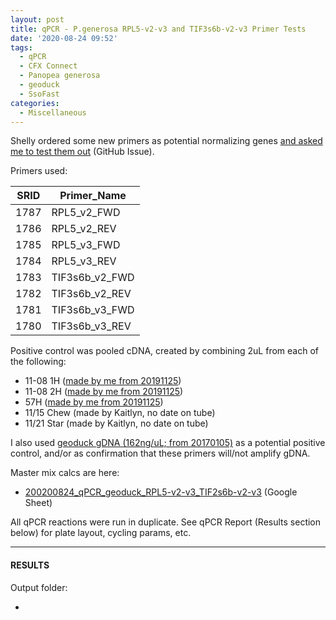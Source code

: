 ```yaml
---
layout: post
title: qPCR - P.generosa RPL5-v2-v3 and TIF3s6b-v2-v3 Primer Tests
date: '2020-08-24 09:52'
tags:
  - qPCR
  - CFX Connect
  - Panopea generosa
  - geoduck
  - SsoFast
categories:
  - Miscellaneous
---
```

Shelly ordered some new primers as potential normalizing genes [and asked me to test them out](https://github.com/RobertsLab/resources/issues/988) (GitHub Issue).

Primers used:

| SRID | Primer_Name    |
|------|----------------|
| 1787 | RPL5_v2_FWD    |
| 1786 | RPL5_v2_REV    |
| 1785 | RPL5_v3_FWD    |
| 1784 | RPL5_v3_REV    |
| 1783 | TIF3s6b_v2_FWD |
| 1782 | TIF3s6b_v2_REV |
| 1781 | TIF3s6b_v3_FWD |
| 1780 | TIF3s6b_v3_REV |

Positive control was pooled cDNA, created by combining 2uL from each of the following:

- 11-08 1H ([made by me from 20191125](https://robertslab.github.io/sams-notebook/2019/11/26/Reverse-Transcription-P.generosa-DNased-Hemolypmh-and-Hemocyte-RNA-from-20191125.html))
- 11-08 2H ([made by me from 20191125](https://robertslab.github.io/sams-notebook/2019/11/26/Reverse-Transcription-P.generosa-DNased-Hemolypmh-and-Hemocyte-RNA-from-20191125.html))
- 57H ([made by me from 20191125](https://robertslab.github.io/sams-notebook/2019/11/26/Reverse-Transcription-P.generosa-DNased-Hemolypmh-and-Hemocyte-RNA-from-20191125.html))
- 11/15 Chew (made by Kaitlyn, no date on tube)
- 11/21 Star (made by Kaitlyn, no date on tube)

I also used [geoduck gDNA (162ng/uL; from 20170105)](https://robertslab.github.io/sams-notebook/2017/01/05/dna-isolation-geoduck-gdna-for-illumina-initiated-sequencing-project.html) as a potential positive control, and/or as confirmation that these primers will/not amplify gDNA.

Master mix calcs are here:

- [200200824_qPCR_geoduck_RPL5-v2-v3_TIF2s6b-v2-v3](https://docs.google.com/spreadsheets/d/1nA4_esJW8ex81fQXtI8KLdZKqDPWBFrRFoRbXU0Wfqw/edit?usp=sharing) (Google Sheet)

All qPCR reactions were run in duplicate. See qPCR Report (Results section below) for plate layout, cycling params, etc.


---

#### RESULTS

Output folder:

- []()
